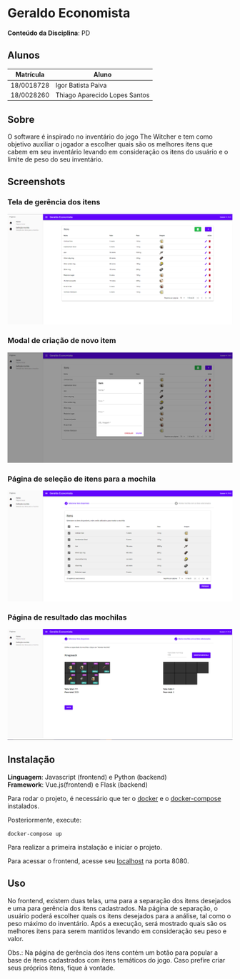 # Geraldo Economista

**Conteúdo da Disciplina**: PD<br>

## Alunos
| Matrícula | Aluno |
| -- | -- |
| 18/0018728  |  Igor Batista Paiva |
| 18/0028260  |  Thiago Aparecido Lopes Santos |

## Sobre
O software é inspirado no inventário do jogo The Witcher e tem como objetivo auxiliar o jogador a escolher quais são os melhores itens que cabem em seu inventário levando em consideração os itens do usuário e o limite de peso do seu inventário.

## Screenshots

### Tela de gerência dos itens
![management](screenshots/Screenshot_1.png)

### Modal de criação de novo item
![new_item](screenshots/Screenshot_2.png)

### Página de seleção de itens para a mochila
![knapsack_choosing](screenshots/Screenshot_3.png)

### Página de resultado das mochilas
![knapsack_result](screenshots/Screenshot_4.png)

## Instalação
**Linguagem**: Javascript (frontend) e Python (backend)<br>
**Framework**: Vue.js(frontend) e Flask (backend)<br>

Para rodar o projeto, é necessário que ter o [docker](https://www.docker.com/) e o [docker-compose](https://docs.docker.com/compose/install/) instalados.

Posteriormente, execute:

```
docker-compose up
```

Para realizar a primeira instalação e iniciar o projeto.

Para acessar o frontend, acesse seu [localhost](http://localhost:8080) na porta 8080.

## Uso
No frontend, existem duas telas, uma para a separação dos itens desejados e uma para gerência dos itens cadastrados. Na página de separação, o usuário poderá escolher quais os itens desejados para a análise, tal como o peso máximo do inventário. Após a execução, será mostrado quais são os melhores itens para serem mantidos levando em consideração seu peso e valor.

Obs.: Na página de gerência dos itens contém um botão para popular a base de itens cadastrados com itens temáticos do jogo. Caso prefire criar seus próprios itens, fique à vontade.
